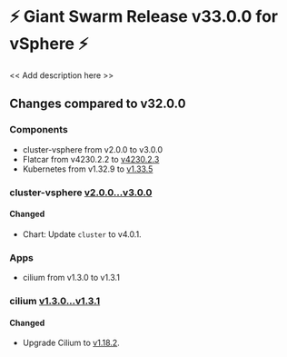 # :zap: Giant Swarm Release v33.0.0 for vSphere :zap:

<< Add description here >>

## Changes compared to v32.0.0

### Components

- cluster-vsphere from v2.0.0 to v3.0.0
- Flatcar from v4230.2.2 to [v4230.2.3](https://www.flatcar-linux.org/releases/#release-4230.2.3)
- Kubernetes from v1.32.9 to [v1.33.5](https://github.com/kubernetes/kubernetes/blob/master/CHANGELOG/CHANGELOG-1.33.md#v1.33.5)

### cluster-vsphere [v2.0.0...v3.0.0](https://github.com/giantswarm/cluster-vsphere/compare/v2.0.0...v3.0.0)

#### Changed

- Chart: Update `cluster` to v4.0.1.

### Apps

- cilium from v1.3.0 to v1.3.1

### cilium [v1.3.0...v1.3.1](https://github.com/giantswarm/cilium-app/compare/v1.3.0...v1.3.1)

#### Changed

- Upgrade Cilium to [v1.18.2](https://github.com/cilium/cilium/releases/tag/v1.18.2).
